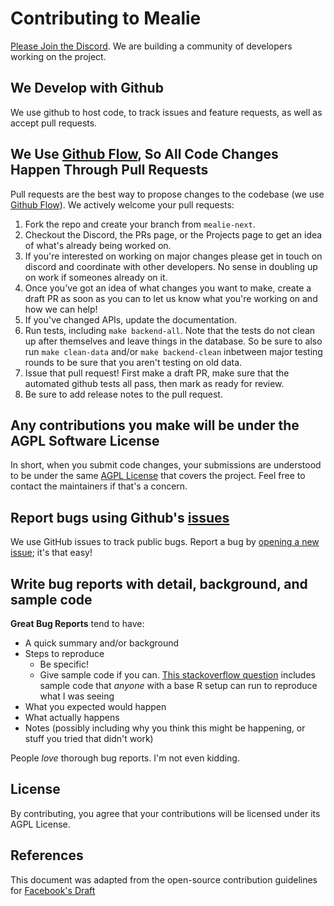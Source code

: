 # Contributing to Mealie

[Please Join the Discord](https://discord.gg/QuStdQGSGK). We are building a community of developers working on the project.

## We Develop with Github
We use github to host code, to track issues and feature requests, as well as accept pull requests.

## We Use [Github Flow](https://guides.github.com/introduction/flow/index.html), So All Code Changes Happen Through Pull Requests
Pull requests are the best way to propose changes to the codebase (we use [Github Flow](https://guides.github.com/introduction/flow/index.html)). We actively welcome your pull requests:

1. Fork the repo and create your branch from `mealie-next`.
2. Checkout the Discord, the PRs page, or the Projects page to get an idea of what's already being worked on.
3. If you're interested on working on major changes please get in touch on discord and coordinate with other developers. No sense in doubling up on work if someones already on it.
4. Once you've got an idea of what changes you want to make, create a draft PR as soon as you can to let us know what you're working on and how we can help!
5. If you've changed APIs, update the documentation.
6. Run tests, including `make backend-all`. Note that the tests do not clean up after themselves and leave things in the database. So be sure to also run `make clean-data` and/or `make backend-clean` inbetween major testing rounds to be sure that you aren't testing on old data.
6. Issue that pull request! First make a draft PR, make sure that the automated github tests all pass, then mark as ready for review.
7. Be sure to add release notes to the pull request.

## Any contributions you make will be under the AGPL Software License
In short, when you submit code changes, your submissions are understood to be under the same [AGPL License](https://choosealicense.com/licenses/agpl-3.0/) that covers the project. Feel free to contact the maintainers if that's a concern.

## Report bugs using Github's [issues](https://github.com/mealie-recipes/mealie/issues)
We use GitHub issues to track public bugs. Report a bug by [opening a new issue](https://github.com/mealie-recipes/mealie/issues/new); it's that easy!

## Write bug reports with detail, background, and sample code
**Great Bug Reports** tend to have:

- A quick summary and/or background
- Steps to reproduce
  - Be specific!
  - Give sample code if you can. [This stackoverflow question](http://stackoverflow.com/q/12488905/180626) includes sample code that *anyone* with a base R setup can run to reproduce what I was seeing
- What you expected would happen
- What actually happens
- Notes (possibly including why you think this might be happening, or stuff you tried that didn't work)

People *love* thorough bug reports. I'm not even kidding.


## License
By contributing, you agree that your contributions will be licensed under its AGPL License.

## References
This document was adapted from the open-source contribution guidelines for [Facebook's Draft](https://github.com/facebook/draft-js/blob/a9316a723f9e918afde44dea68b5f9f39b7d9b00/CONTRIBUTING.md)
